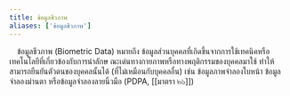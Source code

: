 ```yaml
---
title: ข้อมูลชีวภาพ
aliases: ['ข้อมูลชีวภาพ']
---
```


&emsp;ข้อมูลชีวภาพ (Biometric Data)
หมายถึง
ข้อมูลส่วนบุคคลที่เกิดขึ้นจากการใช้เทคนิคหรือเทคโนโลยีที่เกี่ยวข้องกับการนำลักษ
ณะเด่นทางกายภาพหรือทางพฤติกรรมของบุคคลมาใช้
ทำให้สามารถยืนยันตัวตนของบุคคลนั้นได้ (ที่ไม่เหมือนกับบุคคลอื่น) เช่น
ข้อมูลภาพจำลองใบหน้า ข้อมูลจำลองม่านตา หรือข้อมูลจำลองลายนิ้วมือ (PDPA,
[[มาตรา ๒๖]])